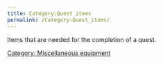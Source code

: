 ```yaml
---
title: Category:Quest items
permalink: /Category:Quest_items/
---
```


Items that are needed for the completion of a quest.

[Category: Miscellaneous
equipment](Category:_Miscellaneous_equipment "wikilink")